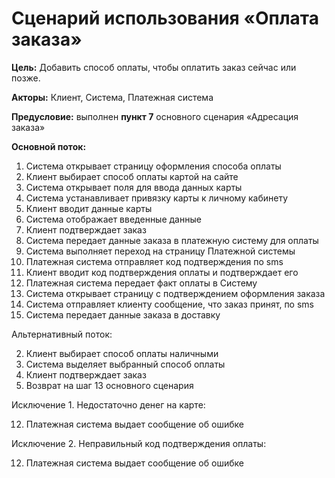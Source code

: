 # Сценарий использования «Оплата заказа»

**Цель:** Добавить способ оплаты, чтобы оплатить заказ сейчас или позже.

**Акторы:** Клиент, Система, Платежная система

**Предусловие:** выполнен **пункт 7** основного сценария «Адресация  заказа»

**Основной поток:**

1. Система открывает страницу оформления способа оплаты
2. Клиент выбирает способ оплаты картой на сайте
3. Система открывает поля для ввода данных карты
4. Система устанавливает привязку карты к личному кабинету
5. Клиент вводит данные карты
6. Система отображает введенные данные
7. Клиент подтверждает заказ
8. Система передает данные заказа в платежную систему для оплаты
9. Система выполняет переход на страницу Платежной системы
10. Платежная система отправляет код подтверждения по sms
11. Клиент вводит код подтверждения оплаты и подтверждает его
12. Платежная система передает факт оплаты в Систему
13. Система открывает страницу с подтверждением оформления заказа
14. Система отправляет клиенту сообщение, что заказ принят, по sms
15. Система передает данные заказа в доставку

Альтернативный поток:

2. Клиент выбирает способ оплаты наличными
3. Система выделяет выбранный способ оплаты
4. Клиент подтверждает заказ
5. Возврат на шаг 13 основного сценария

Исключение 1. Недостаточно денег на карте:

12. Платежная система выдает сообщение об ошибке

Исключение 2. Неправильный код подтверждения оплаты:

12. Платежная система выдает сообщение об ошибке
